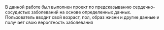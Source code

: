 В данной работе был выполнен проект по предсказыванию сердечно-сосудистых заболеваний на основе определенных данных. Пользователь вводит свой возраст, пол, образ жизни и другие данные и получает свою вероятность заболевания
